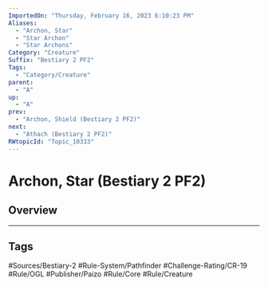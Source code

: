 ```yaml
---
ImportedOn: "Thursday, February 16, 2023 6:10:23 PM"
Aliases:
  - "Archon, Star"
  - "Star Archon"
  - "Star Archons"
Category: "Creature"
Suffix: "Bestiary 2 PF2"
Tags:
  - "Category/Creature"
parent:
  - "A"
up:
  - "A"
prev:
  - "Archon, Shield (Bestiary 2 PF2)"
next:
  - "Athach (Bestiary 2 PF2)"
RWtopicId: "Topic_10333"
---
```

# Archon, Star (Bestiary 2 PF2)
## Overview

---
## Tags
#Sources/Bestiary-2 #Rule-System/Pathfinder #Challenge-Rating/CR-19 #Rule/OGL #Publisher/Paizo #Rule/Core #Rule/Creature

